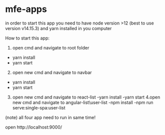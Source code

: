 # mfe-apps

in order to start this app you need to have node version >12 (best to use version v14.15.3) and 
yarn installed in you computer

How to start this app:

1. open cmd and navigate to root folder 
  - yarn install
  - yarn start
2. open new cmd and navigate to navbar 
  - yarn install
  - yarn start
3. open new cmd and navigate to react-list
  -yarn install
  -yarn start
4.open new cmd and navigate to angular-list\user-list
  -npm install
  -npm run serve:single-spa:user-list
  
 (note) all four app need to run in same time!
 
 open http://localhost:9000/
